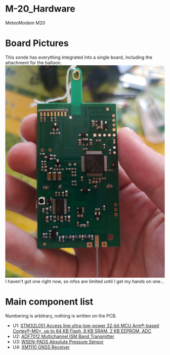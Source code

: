 # M-20_Hardware
 MeteoModem M20
# Board Pictures
This sonde has everything integrated into a single board, including the attachment for the balloon. 
![Main Board](pictures/main_board.jpg?raw=true "Main Board")
I haven't got one right now, so infos are limited until I get my hands on one...
# Main component list
Numbering is arbitrary, nothing is written on the PCB.
* U1: [STM32L051 Access line ultra-low-power 32-bit MCU Arm®-based Cortex®-M0+, up to 64 KB Flash, 8 KB SRAM, 2 KB EEPROM, ADC](datasheets/stm32l051c6.pdf)
* U2: [ADF7012 Multichannel ISM Band Transmitter](datasheets/ADF7012.pdf)
* U3: [WSEN-PADS Absolute Pressure Sensor](datasheets/WSEN-PADS.pdf)
* U4: [XM1110 GNSS Receiver](datasheets/XM1110.pdf)
